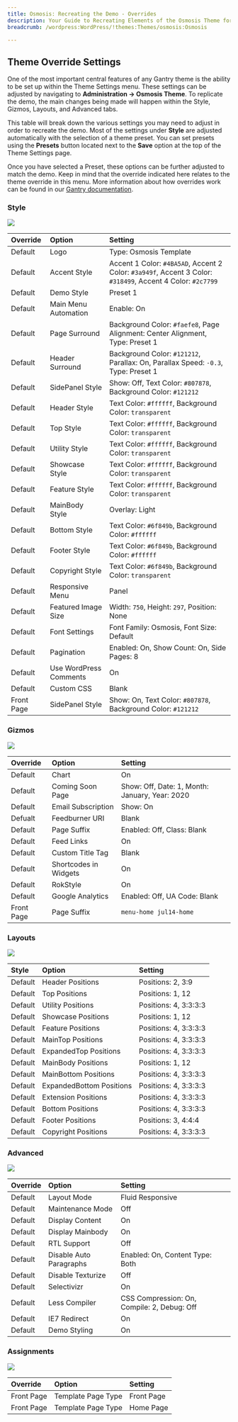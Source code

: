 ```yaml
---
title: Osmosis: Recreating the Demo - Overrides
description: Your Guide to Recreating Elements of the Osmosis Theme for WordPress
breadcrumb: /wordpress:WordPress/!themes:Themes/osmosis:Osmosis

---
```


Theme Override Settings
-----

One of the most important central features of any Gantry theme is the ability to be set up within the Theme Settings menu. These settings can be adjusted by navigating to **Administration -> Osmosis Theme**. To replicate the demo, the main changes being made will happen within the Style, Gizmos, Layouts, and Advanced tabs.

This table will break down the various settings you may need to adjust in order to recreate the demo. Most of the settings under **Style** are adjusted automatically with the selection of a theme preset. You can set presets using the **Presets** button located next to the **Save** option at the top of the Theme Settings page.

Once you have selected a Preset, these options can be further adjusted to match the demo. Keep in mind that the override indicated here relates to the theme override in this menu. More information about how overrides work can be found in our [Gantry documentation][override].

### Style

![][style]

|  Override  |         Option         |                                                  Setting                                                   |
| :--------- | :--------------------- | :--------------------------------------------------------------------------------------------------------- |
| Default    | Logo                   | Type: Osmosis Template                                                                                     |
| Default    | Accent Style           | Accent 1 Color: `#4BA5AD`, Accent 2 Color: `#3a949f`, Accent 3 Color: `#318499`, Accent 4 Color: `#2c7799` |
| Default    | Demo Style             | Preset 1                                                                                                   |
| Default    | Main Menu Automation   | Enable: On                                                                                                 |
| Default    | Page Surround          | Background Color: `#faefe8`, Page Alignment: Center Alignment, Type: Preset 1                              |
| Default    | Header Surround        | Background Color: `#121212`, Parallax: On, Parallax Speed: `-0.3`, Type: Preset 1                          |
| Default    | SidePanel Style        | Show: Off, Text Color: `#807878`, Background Color: `#121212`                                              |
| Default    | Header Style           | Text Color: `#ffffff`, Background Color: `transparent`                                                     |
| Default    | Top Style              | Text Color: `#ffffff`, Background Color: `transparent`                                                     |
| Default    | Utility Style          | Text Color: `#ffffff`, Background Color: `transparent`                                                     |
| Default    | Showcase Style         | Text Color: `#ffffff`, Background Color: `transparent`                                                     |
| Default    | Feature Style          | Text Color: `#ffffff`, Background Color: `transparent`                                                     |
| Default    | MainBody Style         | Overlay: Light                                                                                             |
| Default    | Bottom Style           | Text Color: `#6f849b`, Background Color: `#ffffff`                                                         |
| Default    | Footer Style           | Text Color: `#6f849b`, Background Color: `#ffffff`                                                         |
| Default    | Copyright Style        | Text Color: `#6f849b`, Background Color: `transparent`                                                     |
| Default    | Responsive Menu        | Panel                                                                                                      |
| Default    | Featured Image Size    | Width: `750`, Height: `297`, Position: None                                                                |
| Default    | Font Settings          | Font Family: Osmosis, Font Size: Default                                                                   |
| Default    | Pagination             | Enabled: On, Show Count: On, Side Pages: 8                                                                 |
| Default    | Use WordPress Comments | On                                                                                                         |
| Default    | Custom CSS             | Blank                                                                                                      |
| Front Page | SidePanel Style        | Show: On, Text Color: `#807878`, Background Color: `#121212`                                               |

### Gizmos

![][gizmos]

|  Override  |         Option        |                    Setting                     |
| :--------- | :-------------------- | :--------------------------------------------- |
| Default    | Chart                 | On                                             |
| Default    | Coming Soon Page      | Show: Off, Date: 1, Month: January, Year: 2020 |
| Default    | Email Subscription    | Show: On                                       |
| Defualt    | Feedburner URI        | Blank                                          |
| Default    | Page Suffix           | Enabled: Off, Class: Blank                     |
| Default    | Feed Links            | On                                             |
| Default    | Custom Title Tag      | Blank                                          |
| Default    | Shortcodes in Widgets | On                                             |
| Default    | RokStyle              | On                                             |
| Default    | Google Analytics      | Enabled: Off, UA Code: Blank                   |
| Front Page | Page Suffix           | `menu-home jul14-home`                         |

### Layouts

![][layouts]

|  Style  |          Option          |        Setting        |
| :------ | :----------------------- | :-------------------- |
| Default | Header Positions         | Positions: 2, 3:9     |
| Default | Top Positions            | Positions: 1, 12      |
| Default | Utility Positions        | Positions: 4, 3:3:3:3 |
| Default | Showcase Positions       | Positions: 1, 12      |
| Default | Feature Positions        | Positions: 4, 3:3:3:3 |
| Default | MainTop Positions        | Positions: 4, 3:3:3:3 |
| Default | ExpandedTop Positions    | Positions: 4, 3:3:3:3 |
| Default | MainBody Positions       | Positions: 1, 12      |
| Default | MainBottom Positions     | Positions: 4, 3:3:3:3 |
| Default | ExpandedBottom Positions | Positions: 4, 3:3:3:3 |
| Default | Extension Positions      | Positions: 4, 3:3:3:3 |
| Default | Bottom Positions         | Positions: 4, 3:3:3:3 |
| Default | Footer Positions         | Positions: 3, 4:4:4   |
| Default | Copyright Positions      | Positions: 4, 3:3:3:3 |

### Advanced

![][advanced]

| Override |          Option         |                   Setting                   |
| :------- | :---------------------- | :------------------------------------------ |
| Default  | Layout Mode             | Fluid Responsive                            |
| Default  | Maintenance Mode        | Off                                         |
| Default  | Display Content         | On                                          |
| Default  | Display Mainbody        | On                                          |
| Default  | RTL Support             | Off                                         |
| Default  | Disable Auto Paragraphs | Enabled: On, Content Type: Both             |
| Default  | Disable Texturize       | Off                                         |
| Default  | Selectivizr             | On                                          |
| Default  | Less Compiler           | CSS Compression: On, Compile: 2, Debug: Off |
| Default  | IE7 Redirect            | On                                          |
| Default  | Demo Styling            | On                                          |

### Assignments

![][assignments]

|  Override  |       Option       |  Setting   |
| :--------- | :----------------- | :--------- |
| Front Page | Template Page Type | Front Page |
| Front Page | Template Page Type | Home Page  |

[demo]: assets/osmosis2.jpeg
[menu]: ../../start/menu.md
[override]: http://gantry-framework.org/documentation/wordpress/configure/
[advanced]: assets/setadvanced.jpeg
[layouts]: assets/setlayouts.jpeg
[gizmos]: assets/setgizmos.jpeg
[assignments]: assets/setassignments.jpg
[style]: assets/setstyle.jpeg
